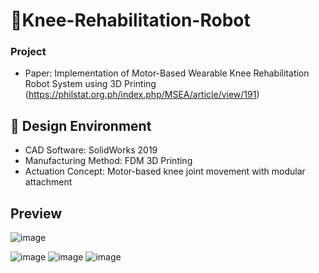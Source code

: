 # 🦿Knee-Rehabilitation-Robot
### Project 

- Paper: Implementation of Motor-Based Wearable Knee Rehabilitation Robot System using 3D Printing (https://philstat.org.ph/index.php/MSEA/article/view/191)

## 🧰 Design Environment
- CAD Software: SolidWorks 2019
- Manufacturing Method: FDM 3D Printing
- Actuation Concept: Motor-based knee joint movement with modular attachment

## Preview
![image](https://github.com/user-attachments/assets/f72d84bd-417b-41ac-ad97-ce10e6ce6f56)

![image](https://github.com/user-attachments/assets/d1a6eda9-a8b0-43c6-a815-b20aa311f3a5)
![image](https://github.com/user-attachments/assets/5b13fc6d-a90f-450b-97eb-853178b1e408)
![image](https://github.com/user-attachments/assets/53c3a06f-3c04-4fa5-9af0-8840aec3bda8)

